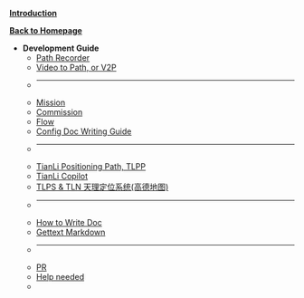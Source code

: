 [**Introduction**](/en_US/dev/ "Development Guide")

[**Back to Homepage**](/en_US/)

- **Development Guide**
  - [Path Recorder](path_recorder)
  - [Video to Path, or V2P](video2path)
  - ______________________________________________________________________
  - [Mission](mission)
  - [Commission](commission)
  - [Flow](flow)
  - [Config Doc Writing Guide](config_doc_writing_guide)
  - ______________________________________________________________________
  - [TianLi Positioning Path, TLPP](TianLiPositioningPath)
  - [TianLi Copilot](TianLiCopilot)
  - [TLPS & TLN 天理定位系统(高德地图)](TianLiPositioningSystem)
  - ______________________________________________________________________
  - [How to Write Doc](write_doc)
  - [Gettext Markdown](gettext-markdown)
  - ______________________________________________________________________
  - [PR](pr)
  - [Help needed](need_help)
  - </br>
